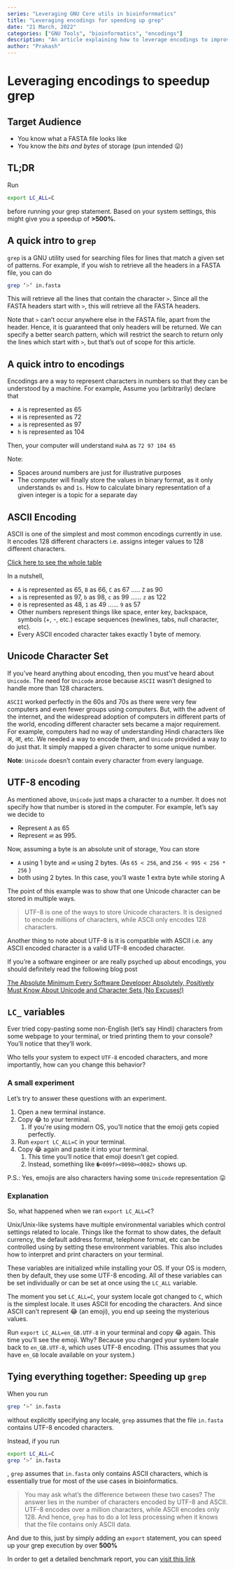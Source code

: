 ```yaml
---
series: "Leveraging GNU Core utils in bioinfornmatics"
title: "Leveraging encodings for speeding up grep"
date: "21 March, 2022"
categories: ["GNU Tools", "bioinformatics", "encodings"]
description: "An article explaining how to leverage encodings to improve grep performance by over 500%"
author: "Prakash"
---
```

# Leveraging encodings to speedup grep

## Target Audience

- You know what a FASTA file looks like
- You know the *bits and bytes* of storage (pun intended 😛)

## TL;DR

Run 

```bash
export LC_ALL=C
```

before running your grep statement. Based on your system settings, this might give you a speedup of **>500%.**

## A quick intro to `grep`

`grep` is a GNU utility used for searching files for lines that match a given set of patterns. For example, if you wish to retrieve all the headers in a FASTA file, you can do

```bash
grep ‘>’ in.fasta
```

This will retrieve all the lines that contain the character `>`. Since all the FASTA headers start with `>`, this will retrieve all the FASTA headers. 

Note that `>` can’t occur anywhere else in the FASTA file, apart from the header. Hence, it is guaranteed that only headers will be returned. We can specify a better search pattern, which will restrict the search to return only the lines which start with `>`, but that’s out of scope for this article.

## A quick intro to encodings

Encodings are a way to represent characters in numbers so that they can be understood by a machine. For example, Assume you (arbitrarily) declare that

- `A` is represented as 65
- `H` is represented as 72
- `a` is represented as 97
- `h` is represented as 104

Then, your computer will understand `HahA` as `72 97 104 65`

Note:

- Spaces around numbers are just for illustrative purposes
- The computer will finally store the values in binary format, as it only understands `0s` and `1s`. How to calculate binary representation of a given integer is a topic for a separate day

## ASCII Encoding

ASCII is one of the simplest and most common encodings currently in use. It encodes 128 different characters i.e. assigns integer values to 128 different characters. 

[Click here to see the whole table](https://www.cs.cmu.edu/~pattis/15-1XX/common/handouts/ascii.html)

In a nutshell,

- `A` is represented as 65, `B` as 66, `C` as 67 ..... `Z` as 90
- `a` is represented as 97, `b` as 98, `c` as 99 ...... `z` as 122
- `0` is represented as 48, `1` as 49 ...... `9` as 57
- Other numbers represent things like space, enter key, backspace, symbols (+, -, etc.) escape sequences (newlines, tabs, null character, etc).
- Every ASCII encoded character takes exactly 1 byte of memory.

## Unicode Character Set

If you’ve heard anything about encoding, then you must’ve heard about `Unicode`. The need for `Unicode` arose because `ASCII` wasn’t designed to handle more than 128 characters. 

`ASCII` worked perfectly in the 60s and 70s as there were very few computers and even fewer groups using computers. But, with the advent of the internet, and the widespread adoption of computers in different parts of the world, encoding different character sets became a major requirement. For example, computers had no way of understanding Hindi characters like अ, आ, etc. We needed a way to encode them, and `Unicode` provided a way to do just that. It simply mapped a given character to some unique number.

**Note**: `Unicode` doesn’t contain every character from every language.

## UTF-8 encoding

As mentioned above, `Unicode` just maps a character to a number. It does not specify how that number is stored in the computer. For example, let’s say we decide to 

- Represent `A` as 65
- Represent `आ` as 995.

Now, assuming a byte is an absolute unit of storage, You can store

- `A` using 1 byte and `आ` using 2 bytes. (As `65 < 256`, and `256 < 995 < 256 * 256` )
- both using 2 bytes. In this case, you’ll waste 1 extra byte while storing A

The point of this example was to show that one Unicode character can be stored in multiple ways. 

> UTF-8 is one of the ways to store Unicode characters. It is designed to encode millions of characters, while ASCII only encodes 128 characters.
> 

Another thing to note about UTF-8 is it is compatible with ASCII i.e. any ASCII encoded character is a valid UTF-8 encoded character.

If you’re a software engineer or are really psyched up about encodings, you should definitely read the following blog post

[The Absolute Minimum Every Software Developer Absolutely, Positively Must Know About Unicode and Character Sets (No Excuses!)](https://www.joelonsoftware.com/2003/10/08/the-absolute-minimum-every-software-developer-absolutely-positively-must-know-about-unicode-and-character-sets-no-excuses/)

## `LC_` variables

Ever tried copy-pasting some non-English (let’s say Hindi) characters from some webpage to your terminal, or tried printing them to your console? You’ll notice that they’ll work. 

Who tells your system to expect `UTF-8` encoded characters, and more importantly, how can you change this behavior?

### A small experiment

Let’s try to answer these questions with an experiment. 

1. Open a new terminal instance.
2. Copy 😂 to your terminal. 
    1. If you're using modern OS, you’ll notice that the emoji gets copied perfectly.
3. Run `export LC_ALL=C` in your terminal.
4. Copy 😂 again and paste it into your terminal. 
    1. This time you’ll notice that emoji doesn’t get copied.
    2. Instead, something like `�<009f><0098><0082>` shows up.

P.S.: Yes, emojis are also characters having some `Unicode` representation 😛

### Explanation
So, what happened when we ran `export LC_ALL=C`? 

Unix/Unix-like systems have multiple environmental variables which control settings related to locale. Things like the format to show dates, the default currency, the default address format, telephone format, etc can be controlled using by setting these environment variables.  This also includes how to interpret and print characters on your terminal. 

These variables are initialized while installing your OS. If your OS is modern, then by default, they use some UTF-8 encoding. All of these variables can be set individually or can be set at once using the `LC_ALL` variable.

The moment you set `LC_ALL=C`, your system locale got changed to `C`, which is the simplest locale. It uses ASCII for encoding the characters. And since ASCII can’t represent 😂 (an emoji), you end up seeing the mysterious values.

Run `export LC_ALL=en_GB.UTF-8` in your terminal and copy 😂 again. This time you’ll see the emoji. Why? Because you changed your system locale back to `en_GB.UTF-8`, which uses UTF-8 encoding. (This assumes that you have `en_GB` locale available on your system.)

## Tying everything together: Speeding up `grep`

When you run 

```bash
grep ‘>’ in.fasta
```

without explicitly specifying any locale, `grep` assumes that the file `in.fasta` contains UTF-8 encoded characters. 

Instead, if you run

```bash
export LC_ALL=C
grep ‘>’ in.fasta
```

, `grep` assumes that `in.fasta` only contains ASCII characters, which is essentially true for most of the use cases in bioinformatics.

> You may ask what’s the difference between these two cases? The answer lies in the number of characters encoded by UTF-8 and ASCII. UTF-8 encodes over a million characters, while ASCII encodes only 128. And hence, `grep` has to do a lot less processing when it knows that the file contains only ASCII data.

And due to this, just by simply adding an `export` statement, you can speed up your grep execution by over **500%**

In order to get a detailed benchmark report, you can [visit this link](https://www.inmotionhosting.com/support/website/speed-up-grep-searches-with-lc-all/)